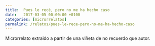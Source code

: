 ```yaml
---
title:  Pues le recé, pero no me ha hecho caso
date:   2017-03-05 00:00:00 +0100
categories: [microrrelatos]
permalink: /relatos/pues-le-rece-pero-no-me-ha-hecho-caso
---
```

Microrrelato extraido a partir de una viñeta de no recuerdo que autor.